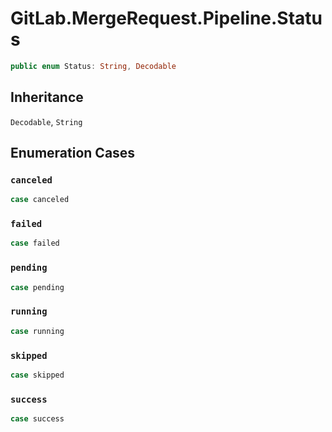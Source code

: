 # GitLab.MergeRequest.Pipeline.Status

``` swift
public enum Status: String, Decodable 
```

## Inheritance

`Decodable`, `String`

## Enumeration Cases

### `canceled`

``` swift
case canceled
```

### `failed`

``` swift
case failed
```

### `pending`

``` swift
case pending
```

### `running`

``` swift
case running
```

### `skipped`

``` swift
case skipped
```

### `success`

``` swift
case success
```
